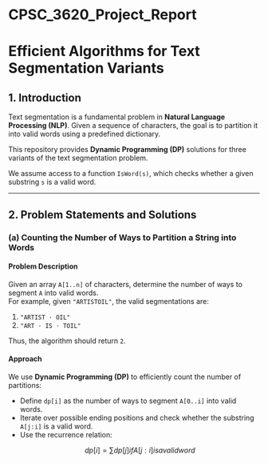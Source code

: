 # CPSC_3620_Project_Report
# Efficient Algorithms for Text Segmentation Variants

## 1. Introduction
Text segmentation is a fundamental problem in **Natural Language Processing (NLP)**. Given a sequence of characters, the goal is to partition it into valid words using a predefined dictionary.  

This repository provides **Dynamic Programming (DP)** solutions for three variants of the text segmentation problem.  

We assume access to a function `IsWord(s)`, which checks whether a given substring `s` is a valid word.

---

## 2. Problem Statements and Solutions

### (a) Counting the Number of Ways to Partition a String into Words
#### Problem Description
Given an array `A[1..n]` of characters, determine the number of ways to segment `A` into valid words.  
For example, given `"ARTISTOIL"`, the valid segmentations are:
1. `"ARTIST · OIL"`
2. `"ART · IS · TOIL"`

Thus, the algorithm should return `2`.

#### Approach
We use **Dynamic Programming (DP)** to efficiently count the number of partitions:
- Define `dp[i]` as the number of ways to segment `A[0..i]` into valid words.
- Iterate over possible ending positions and check whether the substring `A[j:i]` is a valid word.
- Use the recurrence relation:  
  ```math
  dp[i] = ∑ dp[j]  if A[j:i] is a valid word
